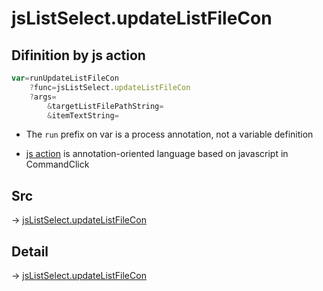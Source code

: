 # jsListSelect.updateListFileCon

## Difinition by js action

```js.js
var=runUpdateListFileCon
	?func=jsListSelect.updateListFileCon
	?args=
		&targetListFilePathString=
		&itemTextString=
```

- The `run` prefix on var is a process annotation, not a variable definition

- [js action](#) is annotation-oriented language based on javascript in CommandClick

## Src

-> [jsListSelect.updateListFileCon](https://github.com/puutaro/CommandClick/blob/master/app/src/main/java/com/puutaro/commandclick/fragment_lib/terminal_fragment/js_interface/edit/JsListSelect.kt#L18)

## Detail

-> [jsListSelect.updateListFileCon](https://github.com/puutaro/CommandClick/blob/master/md/developer/js_interface/details/edit/JsListSelect/updateListFileCon.md)

